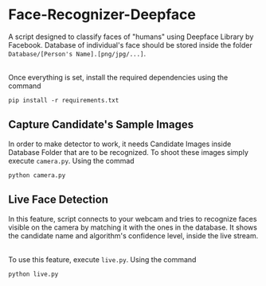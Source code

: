 # Face-Recognizer-Deepface

A script designed to classify faces of "humans" using Deepface Library by Facebook. Database of individual's face should be stored inside the folder `Database/[Person's Name].[png/jpg/...]`.

\
Once everything is set, install the required dependencies using the command
```
pip install -r requirements.txt
```

## Capture Candidate's Sample Images

In order to make detector to work, it needs Candidate Images inside Database Folder that are to be recognized. To shoot these images simply execute `camera.py`. Using the commad
```
python camera.py
```

## Live Face Detection

In this feature, script connects to your webcam and tries to recognize faces visible on the camera by matching it with the ones in the database. It shows the candidate name and algorithm's confidence level, inside the live stream.

\
To use this feature, execute `live.py`. Using the command
```
python live.py
```
